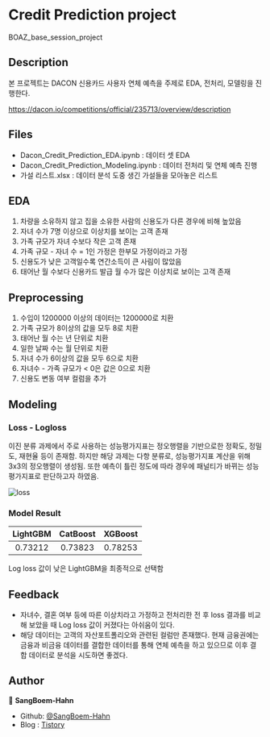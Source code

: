 # Credit Prediction project
BOAZ_base_session_project

## Description

본 프로젝트는 DACON 신용카드 사용자 연체 예측을 주제로 EDA, 전처리, 모델링을 진행한다.

https://dacon.io/competitions/official/235713/overview/description

## Files
- Dacon_Credit_Prediction_EDA.ipynb :  데이터 셋 EDA
- Dacon_Credit_Prediction_Modeling.ipynb : 데이터 전처리 및 연체 예측 진행
- 가설 리스트.xlsx : 데이터 분석 도중 생긴 가설들을 모아놓은 리스트

## EDA
1. 차량을 소유하지 않고 집을 소유한 사람의 신용도가 다른 경우에 비해 높았음
2. 자녀 수가 7명 이상으로 이상치를 보이는 고객 존재
3. 가족 규모가 자녀 수보다 작은 고객 존재
4. 가족 규모 - 자녀 수 = 1인 가정은 한부모 가정이라고 가정
5. 신용도가 낮은 고객일수록 연간소득이 큰 사림이 많았음
6. 태어난 월 수보다 신용카드 발급 월 수가 많은 이상치로 보이는 고객 존재

## Preprocessing
1. 수입이 1200000 이상의 데이터는 1200000로 치환
2. 가족 규모가 8이상의 값을 모두 8로 치환
3. 태어난 월 수는 년 단위로 치환
4. 일한 날짜 수는 월 단위로 치환
5. 자녀 수가 6이상의 값을 모두 6으로 치환
6. 자녀수 - 가족 규모가 < 0은 값은 0으로 치환
7. 신용도 변동 여부 컬럼을 추가

## Modeling
### Loss - Logloss
이진 분류 과제에서 주로 사용하는 성능평가지표는 정오행렬을 기반으로한 정확도, 정밀도, 재현율 등이 존재함.
하지만 해당 과제는 다항 분류로, 성능평가지표 계산을 위해 3x3의 정오행렬이 생성됨. 
또한 예측이 틀린 정도에 따라 경우에 패널티가 바뀌는 성능평가지표로 판단하고자 하였음.

![loss](https://github.com/SangBeom-Hahn/Mini_Project/blob/master/BOAZ_miniproject_credit_predict/logloss.jpg)


### Model Result
|LightGBM |CatBoost|XGBoost|
|:-:|:-:|:-:|
|0.73212|0.73823|0.78253|

Log loss 값이 낮은 LightGBM을 최종적으로 선택함




## Feedback
- 자녀수, 결혼 여부 등에 따른 이상치라고 가정하고 전처리한 전 후 loss 결과를 비교해 보았을 때 Log loss 값이 커졌다는 아쉬움이 있다.
- 해당 데이터는 고객의 자산포트폴리오와 관련된 컬럼만 존재했다. 현재 금융권에는 금융과 비금융 데이터를 결합한 데이터를 통해 연체 예측을 하고 있으므로 이후 결합 데이터로 분석을 시도하면 좋겠다.


## Author
👤 **SangBoem-Hahn**

- Github: [@SangBoem-Hahn](https://github.com/SangBoem-Hahn)
- Blog : [Tistory](https://hsb422.tistory.com/)

